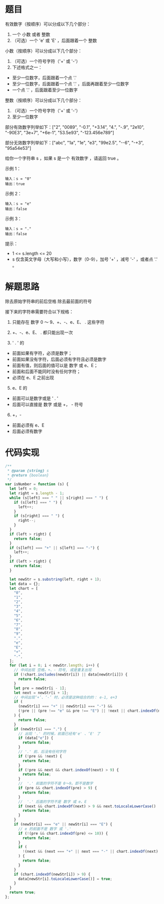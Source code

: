 # 题目

有效数字（按顺序）可以分成以下几个部分：

1. 一个 小数 或者 整数
2. （可选）一个 'e' 或 'E' ，后面跟着一个 整数

小数（按顺序）可以分成以下几个部分：

1. （可选）一个符号字符（'+' 或 '-'）
2. 下述格式之一：

- 至少一位数字，后面跟着一个点 '.'
- 至少一位数字，后面跟着一个点 '.' ，后面再跟着至少一位数字
- 一个点 '.' ，后面跟着至少一位数字

整数（按顺序）可以分成以下几个部分：

1. （可选）一个符号字符（'+' 或 '-'）
2. 至少一位数字

部分有效数字列举如下：["2", "0089", "-0.1", "+3.14", "4.", "-.9", "2e10", "-90E3", "3e+7", "+6e-1", "53.5e93", "-123.456e789"]

部分无效数字列举如下：["abc", "1a", "1e", "e3", "99e2.5", "--6", "-+3", "95a54e53"]

给你一个字符串 s ，如果 s 是一个 有效数字 ，请返回 true 。

示例 1：

```
输入：s = "0"
输出：true
```

示例 2：

```
输入：s = "e"
输出：false
```

示例 3：

```
输入：s = "."
输出：false
```

提示：

- 1 <= s.length <= 20
- s 仅含英文字母（大写和小写），数字（0-9），加号 '+' ，减号 '-' ，或者点 '.' 。

# 解题思路

除去原始字符串的前后空格
除去最前面的符号

接下来的字符串需要符合以下规格：

1. 只能存在 数字 0 ～ 9、+、-、e、E、 . 这些字符
2. +、-、e、E、 . 都只能出现一次

3. ' . ' 的

- 前面如果有字符，必须是数字；
- 前面如果没有字符，后面必须有字符且必须是数字
- 前面有值，则后面的值可以是 数字 或 e、E；
- 前面和后面不能同时没有任何字符；
- 必须在 e、E 之前出现

5. e、E 的

- 前面可以是数字或是 ' . '
- 后面可以直接是 数字 或是 +， - 符号

6. +，-

- 前面必须有 e、E
- 后面必须有数字

# 代码实现

```javascript
/**
 * @param {string} s
 * @return {boolean}
 */
var isNumber = function (s) {
  let left = 0;
  let right = s.length - 1;
  while (s[left] === " " || s[right] === " ") {
    if (s[left] === " ") {
      left++;
    }
    if (s[right] === " ") {
      right--;
    }
  }
  if (left > right) {
    return false;
  }
  if (s[left] === "+" || s[left] === "-") {
    left++;
  }
  if (left > right) {
    return false;
  }

  let newStr = s.substring(left, right + 1);
  let data = {};
  let chart = [
    "0",
    "1",
    "2",
    "3",
    "4",
    "5",
    "6",
    "7",
    "8",
    "9",
    ".",
    "e",
    "E",
    "+",
    "-",
  ];
  for (let i = 0; i < newStr.length; i++) {
    // 中间出现 空格，+、- 符号, 或是重复出现
    if (!chart.includes(newStr[i]) || data[newStr[i]]) {
      return false;
    }
    let pre = newStr[i - 1];
    let next = newStr[i + 1];
    // 中间出现‘+’、‘-’ 时，必须是这种组合的的： e-1, e+3
    if (
      (newStr[i] === "+" || newStr[i] === "-") &&
      (!pre || (pre !== "e" && pre !== "E") || !next || chart.indexOf(next) > 9)
    ) {
      return false;
    }
    if (newStr[i] === ".") {
      // 出现 '.' 的时候，前面已经有'e' 、‘E' 了
      if (data["e"]) {
        return false;
      }
      // '.' 前、后没有任何字符
      if (!pre && !next) {
        return false;
      }
      if (!pre && next && chart.indexOf(next) > 9) {
        return false;
      }
      //  '.' 前面的字符不是 0～9。即不是数字
      if (pre && chart.indexOf(pre) > 9) {
        return false;
      }
      //  '.' 后面的字符不是 数字 或 e、E
      if (next && chart.indexOf(next) > 9 && next.toLocaleLowerCase() !== "e") {
        return false;
      }
    }
    if (newStr[i] === "e" || newStr[i] === "E") {
      // e 的前面不是 数字 或 '.'
      if (!(pre && chart.indexOf(pre) <= 10)) {
        return false;
      }
      if (
        !(next && (next === "+" || next === "-" || chart.indexOf(next) <= 9))
      ) {
        return false;
      }
    }
    if (chart.indexOf(newStr[i]) > 9) {
      data[newStr[i].toLocaleLowerCase()] = true;
    }
  }
  return true;
};
```
